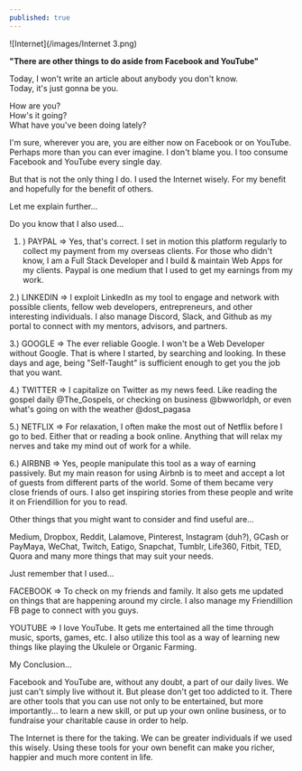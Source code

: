 ```yaml
---
published: true
---
```

![Internet](/images/Internet 3.png)

**"There are other things to do aside from Facebook and YouTube"**

Today, I won't write an article about anybody you don't know.   
Today, it's just gonna be you.

How are you?   
How's it going?   
What have you've been doing lately?

I'm sure, wherever you are, you are either now on Facebook or on YouTube. Perhaps more than you can ever imagine.
I don't blame you. I too consume Facebook and YouTube every single day.

But that is not the only thing I do. I used the Internet wisely.
For my benefit and hopefully for the benefit of others.

Let me explain further...

Do you know that I also used...

1. ) PAYPAL 
=> Yes, that's correct. I set in motion this platform regularly to collect my payment from my overseas clients.
For those who didn't know, I am a Full Stack Developer and I build & maintain Web Apps for my clients.
Paypal is one medium that I used to get my earnings from my work.

2.) LINKEDIN
=> I exploit LinkedIn as my tool to engage and network with possible clients, fellow web developers, entrepreneurs, and other interesting individuals.
I also manage Discord, Slack, and Github as my portal to connect with my mentors, advisors, and partners.

3.) GOOGLE
=> The ever reliable Google. I won't be a Web Developer without Google. 
That is where I started, by searching and looking. In these days and age, being "Self-Taught" is sufficient enough to get you the job that you want.

4.) TWITTER
=> I capitalize on Twitter as my news feed. Like reading the gospel daily @The_Gospels, or checking on business @bwworldph, or even what's going on with the weather @dost_pagasa

5.) NETFLIX
=> For relaxation, I often make the most out of Netflix before I go to bed. Either that or reading a book online. 
Anything that will relax my nerves and take my mind out of work for a while.

6.) AIRBNB
=> Yes, people manipulate this tool as a way of earning passively. 
But my main reason for using Airbnb is to meet and accept a lot of guests from different parts of the world. 
Some of them became very close friends of ours. I also get inspiring stories from these people and write it on Friendillion for you to read.

Other things that you might want to consider and find useful are...

Medium, Dropbox, Reddit, Lalamove, Pinterest, Instagram (duh?), GCash or PayMaya, WeChat, Twitch, Eatigo, Snapchat, Tumblr, Life360, Fitbit, TED, Quora and many more things that may suit your needs.

Just remember that I used...

FACEBOOK
=> To check on my friends and family. It also gets me updated on things that are happening around my circle.
I also manage my Friendillion FB page to connect with you guys.

YOUTUBE
=> I love YouTube. It gets me entertained all the time through music, sports, games, etc. 
I also utilize this tool as a way of learning new things like playing the Ukulele or Organic Farming. 

My Conclusion...

Facebook and YouTube are, without any doubt, a part of our daily lives. We just can't simply live without it. 
But please don't get too addicted to it. 
There are other tools that you can use not only to be entertained, but more importantly... to learn a new skill, or put up your own online business, or to fundraise your charitable cause in order to help.

The Internet is there for the taking. 
We can be greater individuals if we used this wisely. 
Using these tools for your own benefit can make you richer, happier and much more content in life. 

 


